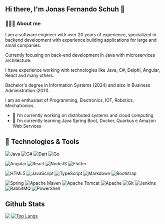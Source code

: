 ## Hi there, I'm Jonas Fernando Schuh 👋

<h3> 👨🏻‍💻 About me </h3>

I am a software engineer with over 20 years of experience, specialized in backend development with experience building applications for large and small companies. 

Currently focusing on back-end development in Java with microservices architecture.

I have experience working with technologies like Java, C#, Delphi, Angular, React and many others.

Bachelor's degree in Information Systems (2024) and also in Business Administration (2011).

I am an enthusiast of Programming, Electronics, IOT, Robotics, Mechatronics.
<br/>

- 🔭 I’m currently working on distributed systems and cloud computing
- 🌱 I’m currently learning Java Spring Boot, Docker, Quarkus e Amazon Web Services 

## 🔧 Technologies & Tools
![Java](https://img.shields.io/badge/java-%23ED8B00.svg?style=for-the-badge&logo=openjdk&logoColor=white)
![C#](https://img.shields.io/badge/c%23-%23239120.svg?style=for-the-badge&logo=csharp&logoColor=white)
![Dart](https://img.shields.io/badge/dart-%230175C2.svg?style=for-the-badge&logo=dart&logoColor=white)
![Go](https://img.shields.io/badge/go-%2300ADD8.svg?style=for-the-badge&logo=go&logoColor=white)

![Angular](https://img.shields.io/badge/angular-%23DD0031.svg?style=for-the-badge&logo=angular&logoColor=white)
![React](https://img.shields.io/badge/react-%2320232a.svg?style=for-the-badge&logo=react&logoColor=%2361DAFB)
![NodeJS](https://img.shields.io/badge/node.js-6DA55F?style=for-the-badge&logo=node.js&logoColor=white)
![Flutter](https://img.shields.io/badge/Flutter-%2302569B.svg?style=for-the-badge&logo=Flutter&logoColor=white)

![HTML5](https://img.shields.io/badge/html5-%23E34F26.svg?style=for-the-badge&logo=html5&logoColor=white)
![JavaScript](https://img.shields.io/badge/javascript-%23323330.svg?style=for-the-badge&logo=javascript&logoColor=%23F7DF1E)
![TypeScript](https://img.shields.io/badge/typescript-%23007ACC.svg?style=for-the-badge&logo=typescript&logoColor=white)
![Markdown](https://img.shields.io/badge/markdown-%23000000.svg?style=for-the-badge&logo=markdown&logoColor=white)
![Bootstrap](https://img.shields.io/badge/bootstrap-%238511FA.svg?style=for-the-badge&logo=bootstrap&logoColor=white)

![Spring](https://img.shields.io/badge/spring-%236DB33F.svg?style=for-the-badge&logo=spring&logoColor=white)
![Apache Maven](https://img.shields.io/badge/Apache%20Maven-C71A36?style=for-the-badge&logo=Apache%20Maven&logoColor=white)
![Apache Tomcat](https://img.shields.io/badge/apache%20tomcat-%23F8DC75.svg?style=for-the-badge&logo=apache-tomcat&logoColor=black)
![Apache](https://img.shields.io/badge/apache-%23D42029.svg?style=for-the-badge&logo=apache&logoColor=white)
![Git](https://img.shields.io/badge/git-%23F05033.svg?style=for-the-badge&logo=git&logoColor=white)
![Jenkins](https://img.shields.io/badge/jenkins-%232C5263.svg?style=for-the-badge&logo=jenkins&logoColor=white)
![RabbitMQ](https://img.shields.io/badge/Rabbitmq-FF6600?style=for-the-badge&logo=rabbitmq&logoColor=white)
![PowerShell](https://img.shields.io/badge/PowerShell-%235391FE.svg?style=for-the-badge&logo=powershell&logoColor=white)


## Github Stats
 
[![Top Langs](https://github-readme-stats.vercel.app/api/top-langs/?username=jonasfschuh&layout=compact&langs_count=20&count_private=true&include_all_commits=true&show_icons=true&theme=dark)](https://github.com/jonasfschuh/github-readme-stats)
<img src='https://github-readme-stats.vercel.app/api?username=jonasfschuh&show_icons=true&theme=tokyonight&count_private=true&line_height=40'  align="left" />


